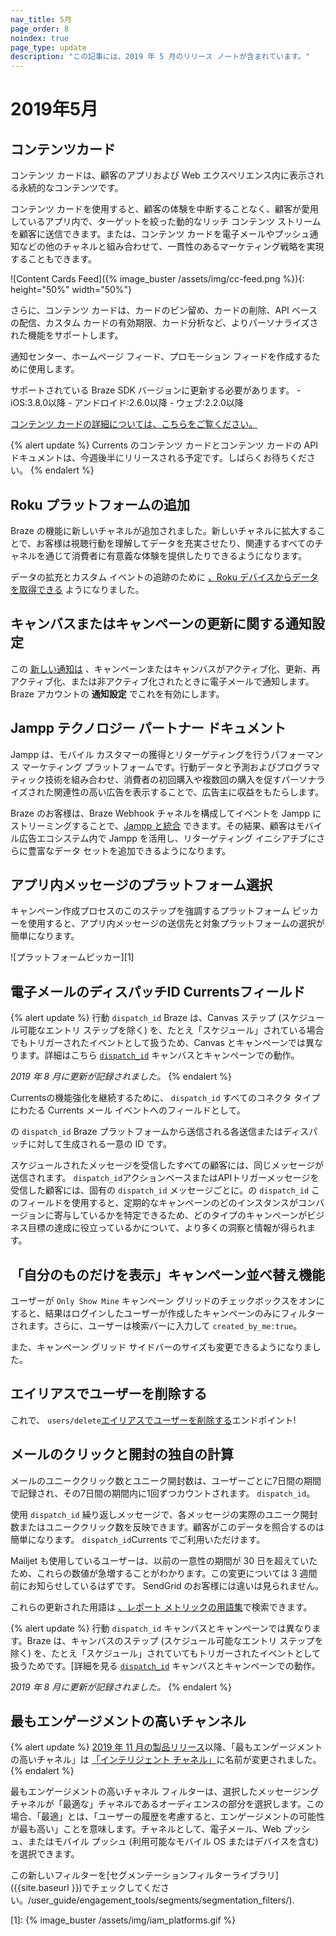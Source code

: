 ```yaml
---
nav_title: 5月
page_order: 8
noindex: true
page_type: update
description: "この記事には、2019 年 5 月のリリース ノートが含まれています。"
---
```


# 2019年5月

## コンテンツカード

コンテンツ カードは、顧客のアプリおよび Web エクスペリエンス内に表示される永続的なコンテンツです。

コンテンツ カードを使用すると、顧客の体験を中断することなく、顧客が愛用しているアプリ内で、ターゲットを絞った動的なリッチ コンテンツ ストリームを顧客に送信できます。または、コンテンツ カードを電子メールやプッシュ通知などの他のチャネルと組み合わせて、一貫性のあるマーケティング戦略を実現することもできます。

![Content Cards Feed]({% image_buster /assets/img/cc-feed.png %}){: height="50%" width="50%"}

さらに、コンテンツ カードは、カードのピン留め、カードの削除、API ベースの配信、カスタム カードの有効期限、カード分析など、よりパーソナライズされた機能をサポートします。

通知センター、ホームページ フィード、プロモーション フィードを作成するために使用します。

サポートされている Braze SDK バージョンに更新する必要があります。
\- iOS:3.8.0以降
\- アンドロイド:2.6.0以降
\- ウェブ:2.2.0以降

[コンテンツ カードの詳細については、こちらをご覧ください。]({{site.baseurl}}/user_guide/message_building_by_channel/content_cards/overview/)

{% alert update %}
Currents のコンテンツ カードとコンテンツ カードの API ドキュメントは、今週後半にリリースされる予定です。しばらくお待ちください。
{% endalert %}

## Roku プラットフォームの追加

Braze の機能に新しいチャネルが追加されました。新しいチャネルに拡大することで、お客様は視聴行動を理解してデータを充実させたり、関連するすべてのチャネルを通じて消費者に有意義な体験を提供したりできるようになります。

データの拡充とカスタム イベントの追跡のために [、Roku デバイスからデータを取得できる]({{site.baseurl}}/developer_guide/platform_integration_guides/roku/initial_sdk_setup/) ようになりました。

## キャンバスまたはキャンペーンの更新に関する通知設定

この [新しい通知は]({{site.baseurl}}/user_guide/administrative/company_settings/notification_preferences/#notification-preferences) 、キャンペーンまたはキャンバスがアクティブ化、更新、再アクティブ化、または非アクティブ化されたときに電子メールで通知します。Braze アカウントの **通知設定** でこれを有効にします。

## Jampp テクノロジー パートナー ドキュメント

Jampp は、モバイル カスタマーの獲得とリターゲティングを行うパフォーマンス マーケティング プラットフォームです。行動データと予測およびプログラマティック技術を組み合わせ、消費者の初回購入や複数回の購入を促すパーソナライズされた関連性の高い広告を表示することで、広告主に収益をもたらします。

Braze のお客様は、Braze Webhook チャネルを構成してイベントを Jampp にストリーミングすることで、[Jampp と統合]({{site.baseurl}}/partners/advertising_technologies/retargeting/jampp/) できます。その結果、顧客はモバイル広告エコシステム内で Jampp を活用し、リターゲティング イニシアチブにさらに豊富なデータ セットを追加できるようになります。

## アプリ内メッセージのプラットフォーム選択

キャンペーン作成プロセスのこのステップを強調するプラットフォーム ピッカーを使用すると、アプリ内メッセージの送信先と対象プラットフォームの選択が簡単になります。

![プラットフォームピッカー][1]

## 電子メールのディスパッチID Currentsフィールド

{% alert update %}
行動 `dispatch_id` Braze は、Canvas ステップ (スケジュール可能なエントリ ステップを除く) を、たとえ「スケジュール」されている場合でもトリガーされたイベントとして扱うため、Canvas とキャンペーンでは異なります。詳細はこちら [`dispatch_id`]({{site.baseurl}}/help/help_articles/data/dispatch_id/) キャンバスとキャンペーンでの動作。

_2019 年 8 月に更新が記録されました。_
{% endalert %}

Currentsの機能強化を継続するために、 `dispatch_id` すべてのコネクタ タイプにわたる Currents メール イベントへのフィールドとして。

の `dispatch_id` Braze プラットフォームから送信される各送信またはディスパッチに対して生成される一意の ID です。

スケジュールされたメッセージを受信したすべての顧客には、同じメッセージが送信されます。 `dispatch_id`アクションベースまたはAPIトリガーメッセージを受信した顧客には、固有の `dispatch_id` メッセージごとに。の `dispatch_id` このフィールドを使用すると、定期的なキャンペーンのどのインスタンスがコンバージョンに寄与しているかを特定できるため、どのタイプのキャンペーンがビジネス目標の達成に役立っているかについて、より多くの洞察と情報が得られます。

## 「自分のものだけを表示」キャンペーン並べ替え機能

ユーザーが `Only Show Mine` キャンペーン グリッドのチェックボックスをオンにすると、結果はログインしたユーザーが作成したキャンペーンのみにフィルターされます。さらに、ユーザーは検索バーに入力して `created_by_me:true`。

また、キャンペーン グリッド サイドバーのサイズも変更できるようになりました。

## エイリアスでユーザーを削除する

これで、 `users/delete`[エイリアスでユーザーを削除する]({{site.baseurl}}/api/endpoints/user_data/#user-delete-request)エンドポイント!

## メールのクリックと開封の独自の計算

メールのユニーククリック数とユニーク開封数は、ユーザーごとに7日間の期間で記録され、その7日間の期間内に1回ずつカウントされます。 `dispatch_id`。

使用 `dispatch_id` 繰り返しメッセージで、各メッセージの実際のユニーク開封数またはユニーククリック数を反映できます。顧客がこのデータを照合するのは簡単になります。 `dispatch_id`Currents でご利用いただけます。

Mailjet も使用しているユーザーは、以前の一意性の期間が 30 日を超えていたため、これらの数値が急増することがわかります。この変更については 3 週間前にお知らせしているはずです。 SendGrid のお客様には違いは見られません。

これらの更新された用語は [、レポート メトリックの用語集]({{site.baseurl}}/user_guide/data_and_analytics/report_metrics/)で検索できます。

{% alert update %}
行動 `dispatch_id` キャンバスとキャンペーンでは異なります。Braze は、キャンバスのステップ (スケジュール可能なエントリ ステップを除く) を、たとえ「スケジュール」されていてもトリガーされたイベントとして扱うためです。[詳細を見る [`dispatch_id`]({{site.baseurl}}/help/help_articles/data/dispatch_id/) キャンバスとキャンペーンでの動作。

_2019 年 8 月に更新が記録されました。_
{% endalert %}


## 最もエンゲージメントの高いチャンネル

{% alert update %}
[2019 年 11 月の製品リリース]({{site.baseurl}}/help/release_notes/2019/november/#intelligence-suite)以降、「最もエンゲージメントの高いチャネル」は [「インテリジェント チャネル」]({{site.baseurl}}/user_guide/intelligence/intelligent_channel/)に名前が変更されました。
{% endalert %}

最もエンゲージメントの高いチャネル フィルターは、選択したメッセージング チャネルが「最適な」チャネルであるオーディエンスの部分を選択します。この場合、「最適」とは、「ユーザーの履歴を考慮すると、エンゲージメントの可能性が最も高い」ことを意味します。チャネルとして、電子メール、Web プッシュ、またはモバイル プッシュ (利用可能なモバイル OS またはデバイスを含む) を選択できます。

この新しいフィルターを[セグメンテーションフィルターライブラリ\]({{site.baseurl }})でチェックしてください。/user_guide/engagement_tools/segments/segmentation_filters/).

[1]: {% image_buster /assets/img/iam_platforms.gif %}
